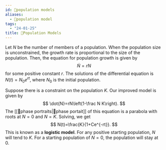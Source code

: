 ```yaml
---
id: 📙population models
aliases:
  - 📙population model
tags:
  - "24-01-25"
title: 📙Population Models
---
```


Let $N$ be the number of members of a population. When the population size is unconstrained, the growth rate is proportional to the size of the population. Then, the equation for population growth is given by
$$
\dot{N}=rN
$$
for some positive constant $r$. The solutions of the differential equation is $N(t)=N_0e^{rt}$, where $N_0$ is the initial population. 

Suppose there is a constraint on the population $K$. Our improved model is given by 
$$
\dot{N}=rN\left(1-\frac N K\right).
$$
The [[📙phase portraits|📙phase portait]] of this equation is a parabola with roots at $N=0$ and $N=K$. Solving, we get 
$$
N(t)=\frac{K}{1+Ce^{-rt}}.
$$
This is known as a **logistic model**. For any positive starting population, $N$ will tend to $K$. For a starting population of $N=0$, the population will stay at $0$. 
